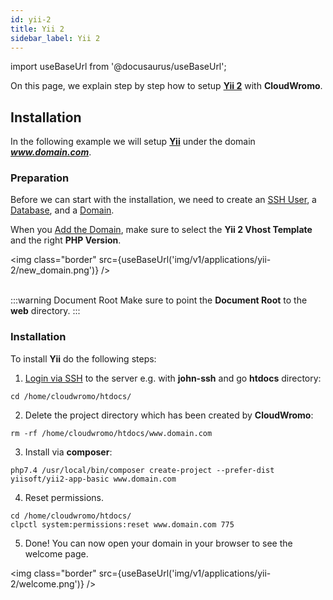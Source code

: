 ```yaml
---
id: yii-2
title: Yii 2
sidebar_label: Yii 2
---
```


import useBaseUrl from '@docusaurus/useBaseUrl';

On this page, we explain step by step how to setup **[Yii 2](https://www.yiiframework.com/)** with **CloudWromo**.

## Installation

In the following example we will setup **[Yii](https://www.yiiframework.com/)** under the domain ***www.domain.com***.

### Preparation

Before we can start with the installation, we need to create an [SSH User](../frontend-area/users#adding-a-user), a [Database](../frontend-area/databases#adding-a-database), and a [Domain](../frontend-area/domains#adding-a-domain).

When you [Add the Domain](../frontend-area/domains#adding-a-domain), make sure to select the **Yii 2 Vhost Template** and the right **PHP Version**.

<img class="border" src={useBaseUrl('img/v1/applications/yii-2/new_domain.png')} /> <br /><br />

:::warning Document Root
Make sure to point the **Document Root** to the **web** directory.
:::

### Installation

To install **Yii** do the following steps:

1. [Login via SSH](../frontend-area/users#ssh-login) to the server e.g. with **john-ssh** and go **htdocs** directory:

```
cd /home/cloudwromo/htdocs/
```

2. Delete the project directory which has been created by **CloudWromo**:

```
rm -rf /home/cloudwromo/htdocs/www.domain.com
```

3. Install via **composer**:

```
php7.4 /usr/local/bin/composer create-project --prefer-dist yiisoft/yii2-app-basic www.domain.com
```

4. Reset permissions.

```
cd /home/cloudwromo/htdocs/
clpctl system:permissions:reset www.domain.com 775
```

5. Done! You can now open your domain in your browser to see the welcome page.

<img class="border" src={useBaseUrl('img/v1/applications/yii-2/welcome.png')} /> 

